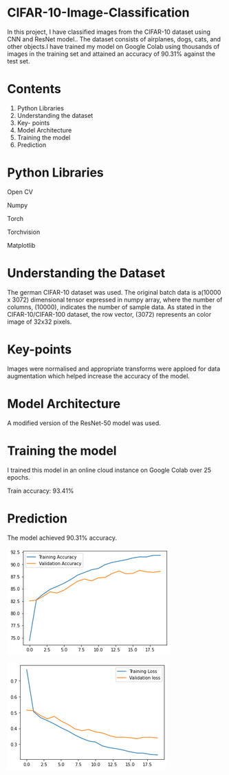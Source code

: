 # CIFAR-10-Image-Classification

In this project, I have classified images from the CIFAR-10 dataset  using CNN and ResNet model.. The dataset consists of airplanes, dogs, cats, and other objects.I have  trained my model on Google Colab using thousands of images in the training set and attained an accuracy of 90.31% against the test set.

# Contents
1. Python Libraries
2. Understanding the dataset
3. Key- points
4. Model Architecture 
5. Training the model
6. Prediction

#  Python Libraries
Open CV

Numpy

Torch

Torchvision

Matplotlib

# Understanding the Dataset
The german CIFAR-10 dataset was used. The original batch data is a(10000 x 3072) dimensional tensor expressed in numpy array, where the number of columns, (10000), indicates the number of sample data. As stated in the CIFAR-10/CIFAR-100 dataset, the row vector, (3072) represents an color image of 32x32 pixels.

# Key-points
Images were normalised and appropriate transforms were apploed for data augmentation which helped increase the accuracy of the model.

# Model Architecture
A modified version of the ResNet-50 model was used.




# Training the model
I trained this model in an online cloud instance on Google Colab over 25 epochs. 

Train accuracy: 93.41%

# Prediction

The model achieved 90.31% accuracy.

![acc](https://github.com/Mrigankkh/CIFAR-10-Image-Classification/blob/main/result/cifaracc.png)


![loss](https://github.com/Mrigankkh/CIFAR-10-Image-Classification/blob/main/result/cifarval.png)



